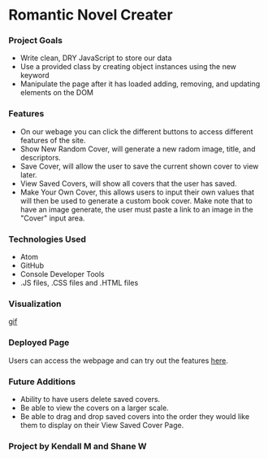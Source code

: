 # Romantic Novel Creater

### Project Goals
* Write clean, DRY JavaScript to store our data
* Use a provided class by creating object instances using the new keyword
* Manipulate the page after it has loaded adding, removing, and updating elements on the DOM

### Features
  * On our webage you can click the different buttons to access different features of the site.
  * Show New Random Cover, will generate a new radom image, title, and descriptors.
  * Save Cover, will allow the user to save the current shown cover to view later.
  * View Saved Covers, will show all covers that the user has saved.
  * Make Your Own Cover, this allows users to input their own values that will then be used to generate a custom book cover. Make note that to have an image generate, the user must paste a link to an image in the "Cover" input area.
  
### Technologies Used
  * Atom
  * GitHub
  * Console Developer Tools
  * .JS files, .CSS files and .HTML files

### Visualization
[gif](https://media.giphy.com/media/nywRRChfil8E3Tn0th/giphy.gif)

### Deployed Page
Users can access the webpage and can try out the features [here](https://kendallm360.github.io/romcom/). 


### Future Additions
  * Ability to have users delete saved covers.
  * Be able to view the covers on a larger scale.
  * Be able to drag and drop saved covers into the order they would like them to display on their View Saved Cover Page.

### Project by Kendall M and Shane W
